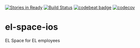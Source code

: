 [![Stories in Ready](https://badge.waffle.io/elpassion/el-space-ios.png?label=ready&title=Ready)](https://waffle.io/elpassion/el-space-ios?utm_source=badge)
[![Build Status](https://travis-ci.org/elpassion/el-space-ios.svg?branch=master)](https://travis-ci.org/elpassion/el-space-ios)
[![codebeat badge](https://codebeat.co/badges/fd12483c-3086-48a6-b4c0-6e5b17a3efab)](https://codebeat.co/projects/github-com-elpassion-el-space-ios-master)
[![codecov](https://codecov.io/gh/elpassion/el-space-ios/branch/master/graph/badge.svg)](https://codecov.io/gh/elpassion/el-space-ios)
# el-space-ios
EL Space for EL employees


